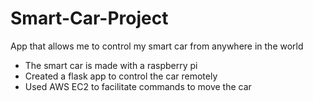 # Smart-Car-Project
App that allows me to control my smart car from anywhere in the world
- The smart car is made with a raspberry pi
- Created a flask app to control the car remotely
- Used AWS EC2 to facilitate commands to move the car
